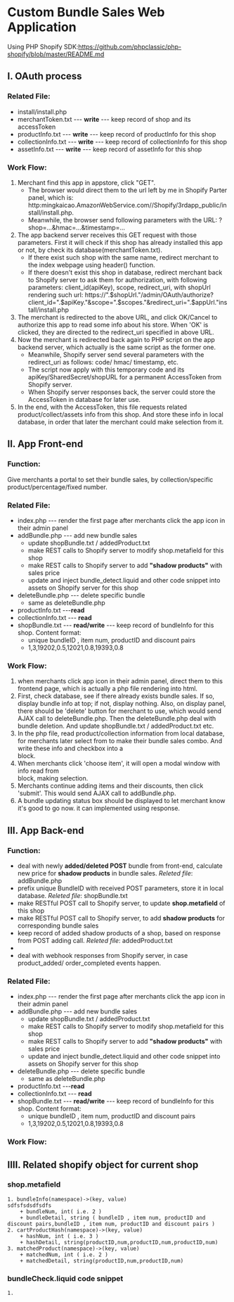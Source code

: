 # Custom Bundle Sales Web Application


 Using PHP Shopify SDK:https://github.com/phpclassic/php-shopify/blob/master/README.md

 ## I. OAuth process
 ### Related File:
   + install/install.php
   + merchantToken.txt --- **write** --- keep record of shop and its accessToken
   + productInfo.txt --- **write**   --- keep record of productInfo for this shop
   + collectionInfo.txt --- **write** --- keep record of collectionInfo for this shop
   + assetInfo.txt --- **write**     --- keep record of assetInfo for this shop
 ### Work Flow:
   1. Merchant find this app in appstore, click "GET".
      + The browser would direct them to the url left by me in Shopify Parter panel, which is: http:mingkaicao.AmazonWebService.com//Shopify/3rdapp_public/install/install.php.
      + Meanwhile, the browser send following parameters with the URL: ?shop=...&hmac=...&timestamp=...
   2. The app backend server receives this GET request with those parameters. First it will check if this shop has already installed this app or not, by check its database(merchantToken.txt).
      + If there exist such shop with the same name, redirect merchant to the index webpage using header() function.
      +  If there doesn't exist this shop in database, redirect merchant back to Shopify server to ask them for authorization, with following parameters: client_id(apiKey), scope, redirect_uri, with shopUrl rendering such url: https://".$shopUrl."/admin/OAuth/authorize?client_id=".$apiKey."&scope=".$scopes."&redirect_uri=".$appUrl."install/install.php
   3. The merchant is redirected to the above URL, and click OK/Cancel to authorize this app to read some info about his store. When 'OK' is clicked, they are directed to the redirect_uri specified in above URL.
   4. Now the merchant is redirected back again to PHP script on the app backend server, which actually is the same script as the former one.
      + Meanwhile, Shopify server send several parameters with the redirect_uri as follows: code/ hmac/ timestamp, etc.
      + The script now apply with this temporary code and its apiKey/SharedSecret/shopURL for a permanent AccessToken from Shopify server.
      + When Shopify server responses back, the server could store the AccessToken in database for later use.
   5. In the end, with the AccessToken, this file requests related product/collect/assets info from this shop. And store these info in local database, in order that later the merchant could make selection from it.

 ## II. App Front-end
 ### Function:
   Give merchants a portal to set their bundle sales, by collection/specific product/percentage/fixed number.
 ### Related File:
   + index.php  --- render the first page after merchants click the app icon in their admin panel
   + addBundle.php  --- add new bundle sales
      + update shopBundle.txt / addedProduct.txt
      + make REST calls to Shopify server to modify shop.metafield for this shop
      + make REST calls to Shopify server to add **"shadow products"** with sales price
      + update and inject bundle_detect.liquid and other code snippet into assets on Shopify server for this shop
   + deleteBundle.php --- delete specific bundle
      + same as deleteBundle.php
   + productInfo.txt  ---**read**
   + collectionInfo.txt   --- **read**
   + shopBundle.txt  --- **read/write** --- keep record of bundleInfo for this shop. Content format:
      + unique bundleID , item num, productID and discount pairs
      + 1,3,19202,0.5,12021,0.8,19393,0.8
 ### Work Flow:
   1. when merchants click app icon in their admin panel, direct them to this frontend page, which is actually a php file rendering into html.
   2. First, check database, see if there already exists bundle sales. If so, display bundle info at top; if not, display nothing. Also, on display panel, there should be 'delete' button for merchant to use, which would send AJAX call to deleteBundle.php. Then the deleteBundle.php deal with bundle deletion. And update shopBundle.txt / addedProduct.txt etc.
   3. In the php file, read product/collection information from local database, for merchants later select from to make their bundle sales combo. And write these info and checkbox into a <div></div> block.
   4. When merchants click 'choose item', it will open a modal window with info read from <div> block, making selection.
   5. Merchants continue adding items and their discounts, then click 'submit'. This would send AJAX call to addBundle.php.
   6. A bundle updating status box should be displayed to let merchant know it's good to go now. it can implemented using response.

 ## III. App Back-end
 ### Function:
   + deal with newly **added/deleted POST** bundle from front-end, calculate new price for **shadow products** in bundle sales. _Releted file_: addBundle.php
   + prefix unique BundleID with received POST parameters, store it in local database. _Releted file_:  shopBundle.txt
   + make RESTful POST call to Shopify server, to update **shop.metafield** of this shop
   + make RESTful POST call to Shopify server, to add **shadow products** for corresponding bundle sales
   + keep record of added shadow products of a shop, based on response from POST adding call.  _Releted file_: addedProduct.txt
   +
   + deal with webhook responses from Shopify server, in case product_added/ order_completed events happen.
 ### Related File:
   + index.php  --- render the first page after merchants click the app icon in their admin panel
   + addBundle.php  --- add new bundle sales
      + update shopBundle.txt / addedProduct.txt
      + make REST calls to Shopify server to modify shop.metafield for this shop
      + make REST calls to Shopify server to add **"shadow products"** with sales price
      + update and inject bundle_detect.liquid and other code snippet into assets on Shopify server for this shop
   + deleteBundle.php --- delete specific bundle
      + same as deleteBundle.php
   + productInfo.txt  ---**read**
   + collectionInfo.txt   --- **read**
   + shopBundle.txt  --- **read/write** --- keep record of bundleInfo for this shop. Content format:
      + unique bundleID , item num, productID and discount pairs
      + 1,3,19202,0.5,12021,0.8,19393,0.8
 ### Work Flow:


 ## IIII. Related shopify object for current shop
 ### shop.metafield
    1. bundleInfo(namespace)->(key, value)
    sdfsfsdsdfsdfs  
        + bundleNum, int( i.e. 2 )
        + bundleDetail, string ( bundleID , item num, productID and discount pairs,bundleID , item num, productID and discount pairs )
    2. cartProductHash(namespace)->(key, value)
        + hashNum, int ( i.e. 3 )
        + hashDetail, string(productID,num,productID,num,productID,num)
    3. matchedProduct(namespace)->(key, value)
        + matchedNum, int ( i.e. 2 )
        + matchedDetail, string(productID,num,productID,num)

 ### bundleCheck.liquid code snippet
    1.
